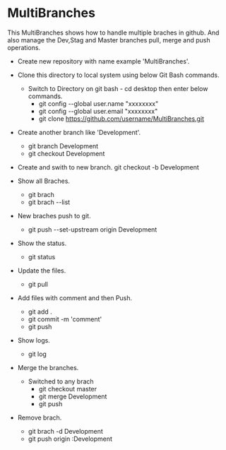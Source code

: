 # MultiBranches
This MultiBranches shows how to handle multiple braches in github. And also manage the Dev,Stag and Master branches pull, merge and push operations.

- Create new repository with name example 'MultiBranches'.

- Clone this directory to local system using below Git Bash commands.
	- Switch to Directory on git bash - cd desktop then enter below commands.
		- git config --global user.name "xxxxxxxx"
		- git config --global user.email "xxxxxxxx"
		- git clone https://github.com/username/MultiBranches.git
	
- Create another branch like 'Development'.
	- git branch Development
	- git checkout Development
	
- Create and swith to new branch.
	git checkout -b Development
	
- Show all Braches.
	- git brach
	- git brach --list
	
- New braches push to git.
	- git push --set-upstream origin Development
	
- Show the status.
	- git status
	
- Update the files.
	- git pull
	
- Add files with comment and then Push.
	- git add .
	- git commit -m 'comment'
	- git push
	
- Show logs.
	- git log
	
- Merge the branches.
	- Switched to any brach
		- git checkout master
		- git merge Development
		- git push
		
- Remove brach.
	- git brach -d Development
	- git push origin :Development
	
	

